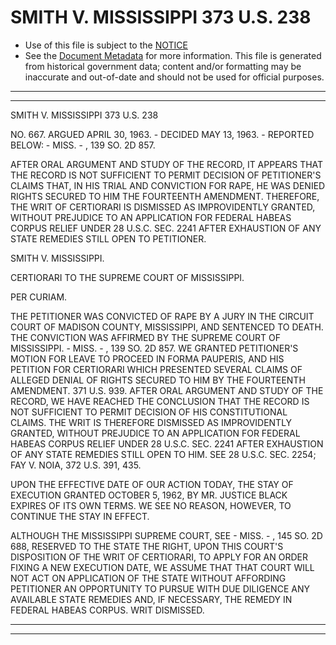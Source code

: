 ---
---

# SMITH V. MISSISSIPPI 373 U.S. 238

* Use of this file is subject to the [NOTICE](https://github.com/publicdocs/notice/blob/master/NOTICE)
* See the [Document Metadata](../../../) for more information.
  This file is generated from historical government data; content and/or formatting may be inaccurate and out-of-date and should not be used for official purposes.

----------
----------

SMITH V. MISSISSIPPI 373 U.S. 238

NO. 667.  ARGUED APRIL 30, 1963.  - DECIDED MAY 13, 1963.  - REPORTED BELOW: - MISS.  - , 139 SO. 2D 857.

AFTER ORAL ARGUMENT AND STUDY OF THE RECORD, IT APPEARS THAT THE RECORD IS NOT SUFFICIENT TO PERMIT DECISION OF PETITIONER'S CLAIMS THAT, IN HIS TRIAL AND CONVICTION FOR RAPE, HE WAS DENIED RIGHTS SECURED TO HIM THE FOURTEENTH AMENDMENT.  THEREFORE, THE WRIT OF CERTIORARI IS DISMISSED AS IMPROVIDENTLY GRANTED, WITHOUT PREJUDICE TO AN APPLICATION FOR FEDERAL HABEAS CORPUS RELIEF UNDER 28 U.S.C. SEC. 2241 AFTER EXHAUSTION OF ANY STATE REMEDIES STILL OPEN TO PETITIONER.

SMITH V. MISSISSIPPI.

CERTIORARI TO THE SUPREME COURT OF MISSISSIPPI.

PER CURIAM.

THE PETITIONER WAS CONVICTED OF RAPE BY A JURY IN THE CIRCUIT COURT OF MADISON COUNTY, MISSISSIPPI, AND SENTENCED TO DEATH.  THE CONVICTION WAS AFFIRMED BY THE SUPREME COURT OF MISSISSIPPI.  - MISS.  - , 139 SO. 2D 857.  WE GRANTED PETITIONER'S MOTION FOR LEAVE TO PROCEED IN FORMA PAUPERIS, AND HIS PETITION FOR CERTIORARI WHICH PRESENTED SEVERAL CLAIMS OF ALLEGED DENIAL OF RIGHTS SECURED TO HIM BY THE FOURTEENTH AMENDMENT.  371 U.S. 939.  AFTER ORAL ARGUMENT AND STUDY OF THE RECORD, WE HAVE REACHED THE CONCLUSION THAT THE RECORD IS NOT SUFFICIENT TO PERMIT DECISION OF HIS CONSTITUTIONAL CLAIMS.  THE WRIT IS THEREFORE DISMISSED AS IMPROVIDENTLY GRANTED, WITHOUT PREJUDICE TO AN APPLICATION FOR FEDERAL HABEAS CORPUS RELIEF UNDER 28 U.S.C. SEC. 2241 AFTER EXHAUSTION OF ANY STATE REMEDIES STILL OPEN TO HIM.  SEE 28 U.S.C. SEC. 2254; FAY V. NOIA, 372 U.S. 391, 435.

UPON THE EFFECTIVE DATE OF OUR ACTION TODAY, THE STAY OF EXECUTION GRANTED OCTOBER 5, 1962, BY MR. JUSTICE BLACK EXPIRES OF ITS OWN TERMS.  WE SEE NO REASON, HOWEVER, TO CONTINUE THE STAY IN EFFECT.

ALTHOUGH THE MISSISSIPPI SUPREME COURT, SEE - MISS.  - , 145 SO. 2D 688, RESERVED TO THE STATE THE RIGHT, UPON THIS COURT'S DISPOSITION OF THE WRIT OF CERTIORARI, TO APPLY FOR AN ORDER FIXING A NEW EXECUTION DATE, WE ASSUME THAT THAT COURT WILL NOT ACT ON APPLICATION OF THE STATE WITHOUT AFFORDING PETITIONER AN OPPORTUNITY TO PURSUE WITH DUE DILIGENCE ANY AVAILABLE STATE REMEDIES AND, IF NECESSARY, THE REMEDY IN FEDERAL HABEAS CORPUS.  WRIT DISMISSED.


----------
----------

